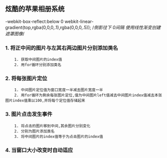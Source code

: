 ## 炫酷的苹果相册系统

-webkit-box-reflect:below 0
webkit-linear-gradient(top,rgba(0,0,0,.1),rgba(0,0,0,.5));  /*倒影往下 0间隔  使用线性渐变创建遮罩图像*/

### 1. 将正中间的图片与左其右两边图片分别添加类名
        1. 获取中间图片的index值  
        2. 用for循环分别添加类名
### 2. 将每张图片定位
        1. 中间图片定位值为窗口宽度一半减去图片宽度一半  
        2. 用for循环为剩余每张图片定位,值为中间图片left值减去中间图片index值减去本张图片index值乘以100,并将每个定位值存储起来
### 3. 图片点击发生事件
        1. 将点击的图片移到中间,其余图片分别变化  
        2. 分别为图片添加类名  
        3. 将中间图片的index值等于为点击图片的index值
### 4. 当窗口大小改变时自动适应